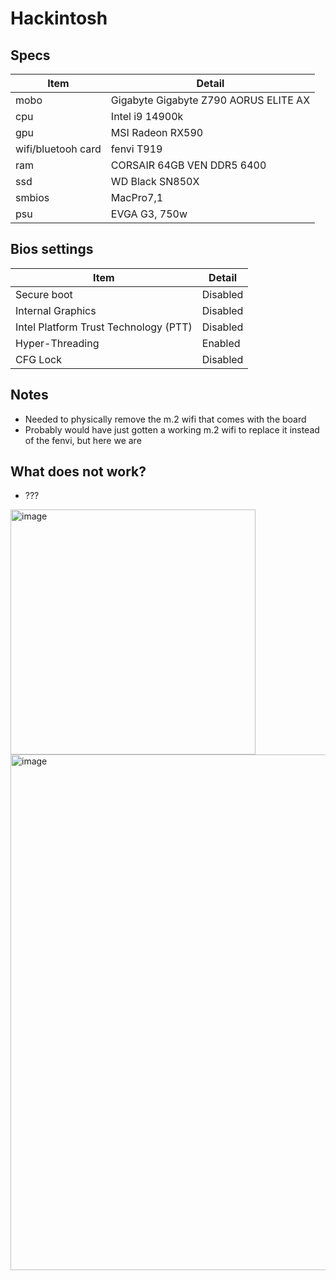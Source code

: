 # Hackintosh
## Specs
| Item | Detail |
| - | - |
| mobo | Gigabyte Gigabyte Z790 AORUS ELITE AX |
| cpu | Intel i9 14900k |
| gpu | MSI Radeon RX590 |
| wifi/bluetooh card | fenvi T919 |
| ram | CORSAIR 64GB VEN DDR5 6400 |
| ssd | WD Black SN850X |
| smbios | MacPro7,1 |
| psu | EVGA G3, 750w |

## Bios settings
| Item | Detail |
| - | - |
| Secure boot | Disabled |
| Internal Graphics | Disabled |
| Intel Platform Trust Technology (PTT) | Disabled |
| Hyper-Threading | Enabled | 
| CFG Lock | Disabled |

## Notes
- Needed to physically remove the m.2 wifi that comes with the board
- Probably would have just gotten a working m.2 wifi to replace it instead of the fenvi, but here we are

## What does not work?
- ???

<img width="392" alt="image" src="https://github.com/timfeid/hackintosh/assets/4679832/dedda716-7906-4534-baa7-ab50ba5b1762">

<img width="825" alt="image" src="https://github.com/timfeid/hackintosh/assets/4679832/2fbb1195-a7c1-45f0-99ea-02c5da8f6c17">
